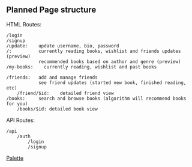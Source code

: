 ## Planned Page structure

HTML Routes:
```
/login
/signup
/update:    update username, bio, password
/:          currently reading books, wishlist and friends updates (preview)
            recommended books based on author and genre (preview)
/my-books:    currently reading, wishlist and past books
    
/friends:   add and manage friends
            see friend updates (started new book, finished reading, etc)
    /friend/$id:    detailed friend view
/books:     search and browse books (algorithm will recommend books for you)
    /books/$id: detailed book view
```

API Routes:
```
/api
    /auth
        /login
        /signup
```

[Palette](https://colorhunt.co/palette/025464e57c23e8aa42f8f1f1)
